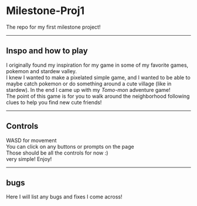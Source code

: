 # Milestone-Proj1

The repo for my first milestone project!

---

## Inspo and how to play

I originally found my inspiration for my game in some of my favorite games, pokemon and stardew valley.\
 I knew I wanted to make a pixelated simple game, and I wanted to be able to maybe catch pokemon or do something around a cute village (like in stardew). In the end I came up with my _Tomo-mon_ adventure game!\
 The point of this game is for you to walk around the neighborhood following clues to help you find new cute friends!

---

## Controls

WASD for movement\
You can click on any buttons or prompts on the page\
Those should be all the controls for now :)\
very simple! Enjoy!

---

## bugs

Here I will list any bugs and fixes I come across!
